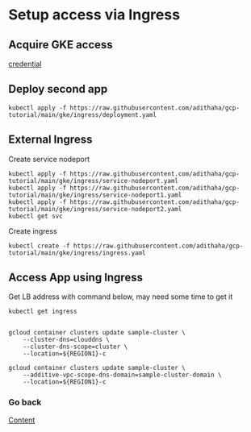 
# Setup access via Ingress

## Acquire GKE access
[credential](https://github.com/adithaha/gcp-tutorial/blob/main/gke/credential.md)

## Deploy second app
```
kubectl apply -f https://raw.githubusercontent.com/adithaha/gcp-tutorial/main/gke/ingress/deployment.yaml
```
## External Ingress
Create service nodeport
```
kubectl apply -f https://raw.githubusercontent.com/adithaha/gcp-tutorial/main/gke/ingress/service-nodeport.yaml
kubectl apply -f https://raw.githubusercontent.com/adithaha/gcp-tutorial/main/gke/ingress/service-nodeport1.yaml
kubectl apply -f https://raw.githubusercontent.com/adithaha/gcp-tutorial/main/gke/ingress/service-nodeport2.yaml
kubectl get svc
```
Create ingress
```
kubectl create -f https://raw.githubusercontent.com/adithaha/gcp-tutorial/main/gke/ingress/ingress.yaml
```
## Access App using Ingress
Get LB address with command below, may need some time to get it
```
kubectl get ingress
```

```

gcloud container clusters update sample-cluster \
    --cluster-dns=clouddns \
    --cluster-dns-scope=cluster \
    --location=${REGION1}-c

gcloud container clusters update sample-cluster \
    --additive-vpc-scope-dns-domain=sample-cluster-domain \
    --location=${REGION1}-c
```
### Go back
[Content](https://github.com/adithaha/gcp-tutorial/blob/main/gke/readme.md)

